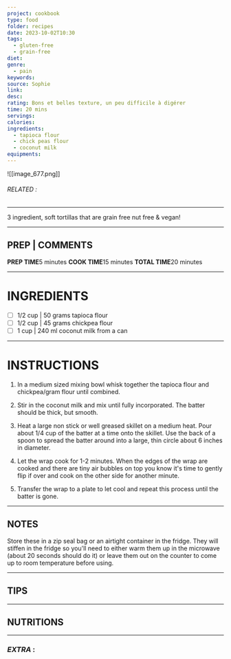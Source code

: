 ```yaml
---
project: cookbook
type: food
folder: recipes
date: 2023-10-02T10:30
tags:
  - gluten-free
  - grain-free
diet: 
genre:
  - pain
keywords: 
source: Sophie
link: 
desc: 
rating: Bons et belles texture, un peu difficile à digérer
time: 20 mins
servings: 
calories: 
ingredients:
  - tapioca flour
  - chick peas flour
  - coconut milk
equipments:
---
```


![[image_677.png]]
###### *RELATED* : 
---
3 ingredient, soft tortillas that are grain free nut free & vegan!

---
## PREP | COMMENTS

**PREP TIME**5 minutes
**COOK TIME**15 minutes
**TOTAL TIME**20 minutes

---
# INGREDIENTS

- [ ] 1/2 cup | 50 grams tapioca flour
- [ ] 1/2 cup | 45 grams chickpea flour
- [ ] 1 cup | 240 ml coconut milk from a can

---
# INSTRUCTIONS

1. In a medium sized mixing bowl whisk together the tapioca flour and chickpea/gram flour until combined. 
    
2. Stir in the coconut milk and mix until fully incorporated. The batter should be thick, but smooth.
    
3. Heat a large non stick or well greased skillet on a medium heat. Pour about 1/4 cup of the batter at a time onto the skillet. Use the back of a spoon to spread the batter around into a large, thin circle about 6 inches in diameter.  
    
4. Let the wrap cook for 1-2 minutes. When the edges of the wrap are cooked and there are tiny air bubbles on top you know it's time to gently flip if over and cook on the other side for another minute.
    
5. Transfer the wrap to a plate to let cool and repeat this process until the batter is gone.

---
## NOTES

Store these in a zip seal bag or an airtight container in the fridge. They will stiffen in the fridge so you'll need to either warm them up in the microwave (about 20 seconds should do it) or leave them out on the counter to come up to room temperature before using.

---
## TIPS



---
## NUTRITIONS



---
### *EXTRA* :



